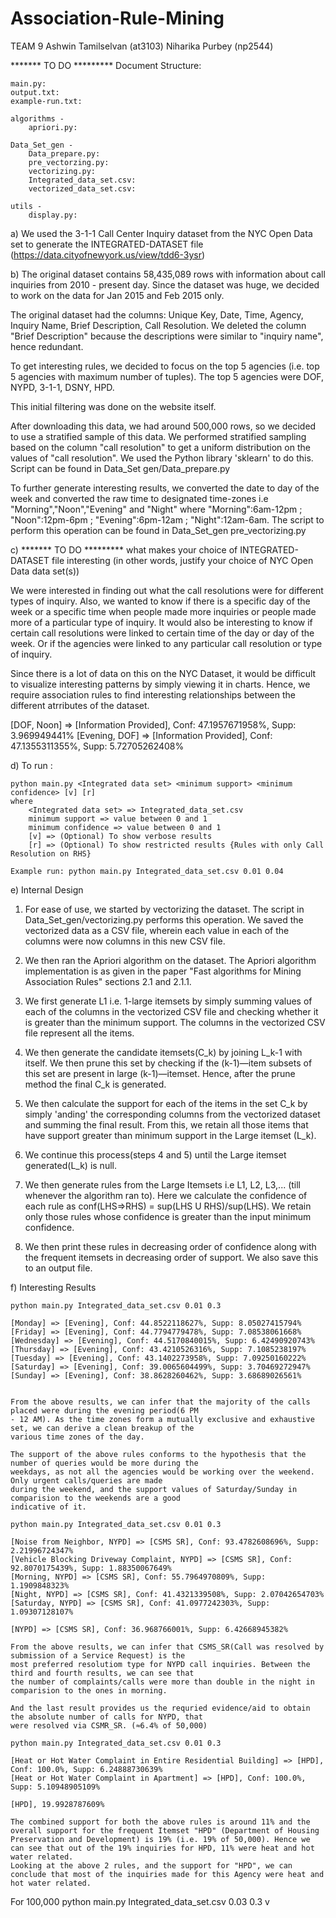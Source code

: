 # Association-Rule-Mining

TEAM 9
Ashwin Tamilselvan (at3103)
Niharika Purbey (np2544)

******* TO DO *********
Document Structure:
```
main.py:
output.txt:
example-run.txt:

algorithms - 
	apriori.py:

Data_Set_gen -
	Data_prepare.py:
	pre_vectorzing.py:
	vectorizing.py:
	Integrated_data_set.csv:
	vectorized_data_set.csv:

utils - 
	display.py:
```


a) We used the 3-1-1 Call Center Inquiry dataset from the NYC Open Data set to generate the INTEGRATED-DATASET
file (https://data.cityofnewyork.us/view/tdd6-3ysr)

b) The original dataset contains 58,435,089 rows with information about call inquiries from 2010 - present day.
Since the dataset was huge, we decided to work on the data for Jan 2015 and Feb 2015 only. 

The original dataset had the columns: Unique Key, Date, Time, Agency, Inquiry Name, Brief Description, Call
Resolution. We deleted the column "Brief Description" because the descriptions were similar to "inquiry name",
hence redundant. 

To get interesting rules, we decided to focus on the top 5 agencies (i.e. top 5 agencies with maximum number of
tuples). The top 5 agencies were DOF, NYPD, 3-1-1, DSNY, HPD. 

This initial filtering was done on the website itself. 

After downloading this data, we had around 500,000 rows, so we decided to use a stratified sample of this data.
We performed stratified sampling based on the column "call resolution" to get a uniform distribution on the
values of "call resolution". We used the Python library 'sklearn' to do this. Script can be found in Data_Set
gen/Data_prepare.py     

To further generate interesting results, we converted the date to day of the week and converted the raw time to
designated time-zones i.e "Morning","Noon","Evening" and "Night" where "Morning":6am-12pm ; "Noon":12pm-6pm ;
"Evening":6pm-12am ; "Night":12am-6am. The script to perform this operation can be found in Data_Set_gen
pre_vectorizing.py     

c) ******* TO DO ********* what makes your choice of INTEGRATED-DATASET file interesting (in other words,
justify your choice of NYC Open Data data set(s))

We were interested in finding out what the call resolutions were for different types of inquiry. Also, we
wanted to know if there is a specific day of the week or a specific time when people made more inquiries or
people made more of a particular type of inquiry. 
It would also be interesting to know if certain call resolutions were linked to certain time of the day or day
of the week. Or if the agencies were linked to any particular call resolution or type of inquiry.

Since there is a lot of data on this on the NYC Dataset, it would be difficult to visualize interesting
patterns by simply viewing it in charts. Hence, we require association rules to find interesting relationships
between the different atrributes of the dataset. 

[DOF, Noon] => [Information Provided], Conf: 47.1957671958%, Supp: 3.969949441%
[Evening, DOF] => [Information Provided], Conf: 47.1355311355%, Supp: 5.72705262408%


d) To run :
```
python main.py <Integrated data set> <minimum support> <minimum confidence> [v] [r]
where 
	<Integrated data set> => Integrated_data_set.csv 
	minimum support => value between 0 and 1
	minimum confidence => value between 0 and 1
	[v] => (Optional) To show verbose results
	[r] => (Optional) To show restricted results {Rules with only Call Resolution on RHS}

Example run: python main.py Integrated_data_set.csv 0.01 0.04
```

e) Internal Design
1. For ease of use, we started by vectorizing the dataset. The script in Data_Set_gen/vectorizing.py performs
this operation. We saved the vectorized data as a CSV file, wherein each value in each of the columns were now
columns in this new CSV file.

2. We then ran the Apriori algorithm on the dataset. The Apriori algorithm implementation is as given in the
paper "Fast algorithms for Mining Association Rules" sections 2.1 and 2.1.1.

3. We first generate L1 i.e. 1-large itemsets by simply summing values of each of the columns in the vectorized
CSV file and checking whether it is greater than the minimum support. The columns in the vectorized CSV file
represent all the items. 

4. We then generate the candidate itemsets(C_k) by joining L_k-1 with itself. We then prune this set by
checking if the (k-1)—item subsets of this set are present in large (k-1)—itemset. Hence, after the prune
method the final C_k is generated.

5. We then calculate the support for each of the items in the set C_k by simply 'anding' the corresponding
columns from the vectorized dataset and summing the final result. From this, we retain all those items that
have support greater than minimum support in the Large itemset (L_k).   

6. We continue this process(steps 4 and 5) until the Large itemset generated(L_k) is null.

7. We then generate rules from the Large Itemsets i.e L1, L2, L3,... (till whenever the algorithm ran to). Here
we calculate the confidence of each rule as conf(LHS=>RHS) = sup(LHS U RHS)/sup(LHS). We retain only those
rules whose confidence is greater than the input minimum confidence. 

8. We then print these rules in decreasing order of confidence along with the frequent itemsets in decreasing
order of support. We also save this to an output file. 


f) Interesting Results
```
python main.py Integrated_data_set.csv 0.01 0.3 

[Monday] => [Evening], Conf: 44.8522118627%, Supp: 8.05027415794%
[Friday] => [Evening], Conf: 44.7794779478%, Supp: 7.08538061668%
[Wednesday] => [Evening], Conf: 44.5170840015%, Supp: 6.42490920743%
[Thursday] => [Evening], Conf: 43.4210526316%, Supp: 7.1085238197%
[Tuesday] => [Evening], Conf: 43.1402273958%, Supp: 7.09250160222%
[Saturday] => [Evening], Conf: 39.0065604499%, Supp: 3.70469272947%
[Sunday] => [Evening], Conf: 38.8628260462%, Supp: 3.68689026561%


From the above results, we can infer that the majority of the calls placed were during the evening period(6 PM
- 12 AM). As the time zones form a mutually exclusive and exhaustive set, we can derive a clean breakup of the
various time zones of the day. 

The support of the above rules conforms to the hypothesis that the number of queries would be more during the
weekdays, as not all the agencies would be working over the weekend. Only urgent calls/queries are made
during the weekend, and the support values of Saturday/Sunday in comparision to the weekends are a good
indicative of it.

```

```
python main.py Integrated_data_set.csv 0.01 0.3 

[Noise from Neighbor, NYPD] => [CSMS SR], Conf: 93.4782608696%, Supp: 2.21996724347%
[Vehicle Blocking Driveway Complaint, NYPD] => [CSMS SR], Conf: 92.8070175439%, Supp: 1.88350067649%
[Morning, NYPD] => [CSMS SR], Conf: 55.7964970809%, Supp: 1.1909848323%
[Night, NYPD] => [CSMS SR], Conf: 41.4321339508%, Supp: 2.07042654703%
[Saturday, NYPD] => [CSMS SR], Conf: 41.0977242303%, Supp: 1.09307128107%

[NYPD] => [CSMS SR], Conf: 36.968766001%, Supp: 6.42668945382%

From the above results, we can infer that CSMS_SR(Call was resolved by submission of a Service Request) is the
most preferred resolutiom type for NYPD call inquiries. Between the third and fourth results, we can see that
the number of complaints/calls were more than double in the night in comparision to the ones in morning. 

And the last result provides us the requried evidence/aid to obtain the absolute number of calls for NYPD, that
were resolved via CSMR_SR. (≈6.4% of 50,000)

```


```
python main.py Integrated_data_set.csv 0.01 0.3 

[Heat or Hot Water Complaint in Entire Residential Building] => [HPD], Conf: 100.0%, Supp: 6.24888730639%
[Heat or Hot Water Complaint in Apartment] => [HPD], Conf: 100.0%, Supp: 5.10948905109%

[HPD], 19.9928787609%

The combined support for both the above rules is around 11% and the overall support for the frequent Itemset "HPD" (Department of Housing Preservation and Development) is 19% (i.e. 19% of 50,000). Hence we can see that out of the 19% inquiries for HPD, 11% were heat and hot water related. 
Looking at the above 2 rules, and the support for "HPD", we can conclude that most of the inquiries made for this Agency were heat and hot water related. 

```


For 100,000
python main.py Integrated_data_set.csv 0.03 0.3 v







